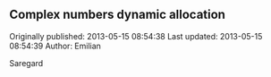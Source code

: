 ## Complex numbers dynamic allocation 
Originally published: 2013-05-15 08:54:38 
Last updated: 2013-05-15 08:54:39 
Author: Emilian  
 
Saregard